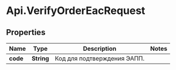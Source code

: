 # Api.VerifyOrderEacRequest

## Properties

Name | Type | Description | Notes
------------ | ------------- | ------------- | -------------
**code** | **String** | Код для подтверждения ЭАПП. | 


